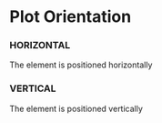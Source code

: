 # Plot Orientation

### HORIZONTAL 
The element is positioned horizontally
    
### VERTICAL
The element is positioned vertically
